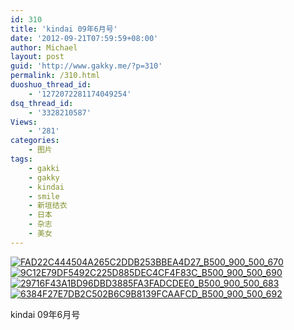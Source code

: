 ```yaml
---
id: 310
title: 'kindai 09年6月号'
date: '2012-09-21T07:59:59+08:00'
author: Michael
layout: post
guid: 'http://www.gakky.me/?p=310'
permalink: /310.html
duoshuo_thread_id:
    - '1272072281174049254'
dsq_thread_id:
    - '3328210587'
Views:
    - '281'
categories:
    - 图片
tags:
    - gakki
    - gakky
    - kindai
    - smile
    - 新垣结衣
    - 日本
    - 杂志
    - 美女
---
```


[![FAD22C444504A265C2DDB253BBEA4D27_B500_900_500_670](http://www.yui-aragaki.org/wp-content/uploads/img/FAD22C444504A265C2DDB253BBEA4D27_B500_900_500_670.jpeg)](http://www.yui-aragaki.org/wp-content/uploads/img/FAD22C444504A265C2DDB253BBEA4D27_B1280_1280_954_1280.jpeg) [![9C12E79DF5492C225D885DEC4CF4F83C_B500_900_500_690](http://www.yui-aragaki.org/wp-content/uploads/img/9C12E79DF5492C225D885DEC4CF4F83C_B500_900_500_690.jpeg)](http://www.yui-aragaki.org/wp-content/uploads/img/9C12E79DF5492C225D885DEC4CF4F83C_B1280_1280_926_1279.jpeg) [![29716F43A1BD96DBD3885FA3FADCDEE0_B500_900_500_683](http://www.yui-aragaki.org/wp-content/uploads/img/29716F43A1BD96DBD3885FA3FADCDEE0_B500_900_500_683.jpeg)](http://www.yui-aragaki.org/wp-content/uploads/img/29716F43A1BD96DBD3885FA3FADCDEE0_B1280_1280_937_1280.jpeg) [![6384F27E7DB2C502B6C9B8139FCAAFCD_B500_900_500_692](http://www.yui-aragaki.org/wp-content/uploads/img/6384F27E7DB2C502B6C9B8139FCAAFCD_B500_900_500_692.jpeg)](http://www.yui-aragaki.org/wp-content/uploads/img/6384F27E7DB2C502B6C9B8139FCAAFCD_B1280_1280_924_1279.jpeg)

<span>kindai 09年6月号</span>